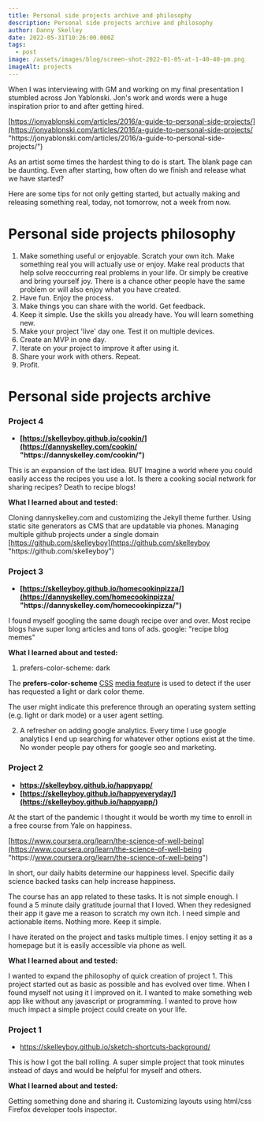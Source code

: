 ```yaml
---
title: Personal side projects archive and philosophy
description: Personal side projects archive and philosophy
author: Danny Skelley
date: 2022-05-31T10:26:00.000Z
tags:
  - post
image: /assets/images/blog/screen-shot-2022-01-05-at-1-40-40-pm.png
imageAlt: projects
---
```

When I was interviewing with GM and working on my final presentation I stumbled across Jon Yablonski. Jon's work and words were a huge inspiration prior to and after getting hired.

[https://jonyablonski.com/articles/2016/a-guide-to-personal-side-projects/](https://jonyablonski.com/articles/2016/a-guide-to-personal-side-projects/ "https\://jonyablonski.com/articles/2016/a-guide-to-personal-side-projects/")

As an artist some times the hardest thing to do is start. The blank page can be daunting. Even after starting, how often do we finish and release what we have started?

Here are some tips for not only getting started, but actually making and releasing something real, today, not tomorrow, not a week from now.

# Personal side projects philosophy

1. Make something useful or enjoyable. Scratch your own itch. Make something real you will actually use or enjoy. Make real products that help solve reoccurring real problems in your life. Or simply be creative and bring yourself joy. There is a chance other people have the same problem or will also enjoy what you have created.
2. Have fun. Enjoy the process.
3. Make things you can share with the world. Get feedback.
4. Keep it simple. Use the skills you already have. You will learn something new.
5. Make your project 'live' day one. Test it on multiple devices.
6. Create an MVP in one day.
7. Iterate on your project to improve it after using it.
8. Share your work with others. Repeat.
9. Profit.

# Personal side projects archive

### **Project 4**

* **[https://skelleyboy.github.io/cookin/](https://dannyskelley.com/cookin/ "https\://dannyskelley.com/cookin/")**

This is an expansion of the last idea. BUT Imagine a world where you could easily access the recipes you use a lot. Is there a cooking social network for sharing recipes? Death to recipe blogs!

**What I learned about and tested:**

Cloning dannyskelley.com and customizing the Jekyll theme further. Using static site generators as CMS that are updatable via phones. Managing multiple github projects under a single domain [https://github.com/skelleyboy](https://github.com/skelleyboy "https\://github.com/skelleyboy")

### **Project 3**

* **[https://skelleyboy.github.io/homecookinpizza/](https://dannyskelley.com/homecookinpizza/ "https\://dannyskelley.com/homecookinpizza/")**

I found myself googling the same dough recipe over and over. Most recipe blogs have super long articles and tons of ads. google: "recipe blog memes"

**What I learned about and tested:**

1. prefers-color-scheme: dark

The **prefers-color-scheme** [CSS](https://developer.mozilla.org/en-US/docs/Web/CSS) [media feature](https://developer.mozilla.org/en-US/docs/Web/CSS/Media_Queries/Using_media_queries#media_features) is used to detect if the user has requested a light or dark color theme.

The user might indicate this preference through an operating system setting (e.g. light or dark mode) or a user agent setting.

2. A refresher on adding google analytics. Every time I use google analytics I end up searching for whatever other options exist at the time. No wonder people pay others for google seo and marketing.

### **Project 2**

* **<https://skelleyboy.github.io/happyapp/>**
* **[https://skelleyboy.github.io/happyeveryday/](https://skelleyboy.github.io/happyapp/)**

At the start of the pandemic I thought it would be worth my time to enroll in a free course from Yale on happiness.

[https://www.coursera.org/learn/the-science-of-well-being](https://www.coursera.org/learn/the-science-of-well-being "https\://www.coursera.org/learn/the-science-of-well-being")

In short, our daily habits determine our happiness level. Specific daily science backed tasks can help increase happiness.

The course has an app related to these tasks. It is not simple enough. I found a 5 minute daily gratitude journal that I loved. When they redesigned their app it gave me a reason to scratch my own itch. I need simple and actionable items. Nothing more. Keep it simple.

I have iterated on the project and tasks multiple times. I enjoy setting it as a homepage but it is easily accessible via phone as well.

**What I learned about and tested:**

I wanted to expand the philosophy of quick creation of project 1. This project started out as basic as possible and has evolved over time. When I found myself not using it I improved on it. I wanted to make something web app like without any javascript or programming. I wanted to prove how much impact a simple project could create on your life.

### Project 1

* <https://skelleyboy.github.io/sketch-shortcuts-background/>

This is how I got the ball rolling. A super simple project that took minutes instead of days and would be helpful for myself and others.

**What I learned about and tested:**

Getting something done and sharing it. Customizing layouts using html/css Firefox developer tools inspector.
